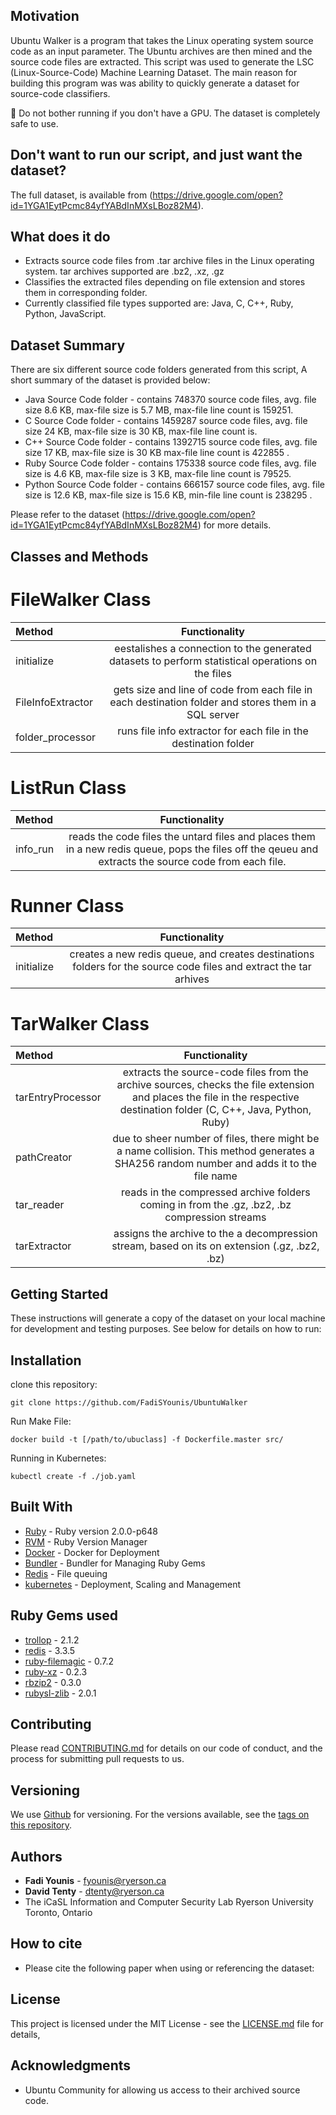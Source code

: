 ## Motivation
Ubuntu Walker is a program that takes the Linux operating system source code as an input parameter. The Ubuntu archives are then mined and the source code files are extracted. This script was used to generate the LSC (Linux-Source-Code) Machine Learning Dataset.  The main reason for building this program was was ability to quickly generate a dataset for source-code classifiers. 

🚧 Do not bother running if you don't have a GPU. The dataset is completely safe to use. 

## Don't want to run our script, and just want the dataset? 
The full dataset, is available from (https://drive.google.com/open?id=1YGA1EytPcmc84yfYABdInMXsLBoz82M4).

## What does it do
* Extracts source code files from .tar archive files in the Linux operating system. tar archives supported are .bz2, .xz, .gz
* Classifies the extracted files depending on file extension and stores them in corresponding folder.
* Currently classified file types supported are: Java, C, C++, Ruby, Python, JavaScript.

## Dataset Summary 
There are six different source code folders generated from this script, A short summary of the dataset is provided below:
* Java Source Code folder - contains 748370 source code files, avg. file size 8.6 KB, max-file size is 5.7 MB, max-file line count is 159251.   
* C Source Code folder - contains 1459287 source code files, avg. file size 24 KB,  max-file size is 30 KB,  max-file line count is. 
* C++ Source Code folder - contains 1392715 source code files, avg. file size 17 KB,  max-file size is 30 KB  max-file line count is 422855 . 
* Ruby Source Code folder - contains 175338 source code files, avg. file size is 4.6 KB, max-file size is 3 KB,  max-file line count is 79525. 
* Python Source Code folder - contains 666157 source code files, avg. file size is 12.6 KB,  max-file size is 15.6 KB,  min-file line count is 238295 . 

Please refer to the dataset (https://drive.google.com/open?id=1YGA1EytPcmc84yfYABdInMXsLBoz82M4) for more details. 

## Classes and Methods
#  FileWalker Class
| Method        | Functionality
| :------------ |:---------------:|
| initialize   | eestalishes a connection to the generated datasets to perform statistical operations on the files |
| FileInfoExtractor     | gets size and line of code from each file in each destination folder and stores them in a SQL server |
| folder_processor |    runs file info extractor for each file in the destination folder     |

#  ListRun Class
| Method        | Functionality
| :------------ |:---------------:|
| info_run      | reads the code files the untard files and places them in a new redis queue, pops the files off the qeueu and extracts the source code from each file. |

#  Runner Class
| Method        | Functionality
| :------------ |:---------------:|
| initialize    | creates a new redis queue, and creates destinations folders for the source code files and extract the tar arhives |
#  TarWalker Class
| Method        | Functionality
| :------------ |:---------------:|
| tarEntryProcessor| extracts the source-code files from the archive sources, checks the file extension and places the file in the respective destination folder (C, C++, Java, Python, Ruby)|
| pathCreator   | due to sheer number of files, there might be a name collision. This method generates a SHA256 random number and adds it to the file name      |
| tar_reader    | reads in the compressed archive folders coming in from the .gz, .bz2, .bz compression streams
| tarExtractor | assigns the archive to the a decompression stream, based on its on extension (.gz, .bz2, .bz) |

## Getting Started

These instructions will generate a copy of the dataset on your local machine for development and testing purposes. See below for details on how to run:

## Installation

clone this repository:
```
git clone https://github.com/FadiSYounis/UbuntuWalker
```
Run Make File:
```
docker build -t [/path/to/ubuclass] -f Dockerfile.master src/
```
Running in Kubernetes:
```
kubectl create -f ./job.yaml
```
## Built With

* [Ruby](https://www.ruby-lang.org/en/) - Ruby version 2.0.0-p648
* [RVM](https://rvm.io/) - Ruby Version Manager 
* [Docker](https://www.docker.com/) - Docker for Deployment
* [Bundler](http://bundler.io/) - Bundler for Managing Ruby Gems
* [Redis](https://redis.io/) - File queuing 
* [kubernetes](https://kubernetes.io/) - Deployment, Scaling and Management


## Ruby Gems used
* [trollop](https://rubygems.org/gems/trollop/versions/2.1.2) - 2.1.2  
* [redis](https://rubygems.org/gems/redis/versions/3.3.5) - 3.3.5
* [ruby-filemagic](https://rubygems.org/gems/ruby-filemagic/versions/0.7.2) - 0.7.2
* [ruby-xz](https://rubygems.org/gems/ruby-xz/versions/0.2.3) - 0.2.3
* [rbzip2](https://rubygems.org/gems/rbzip2/versions/0.3.0) - 0.3.0
* [rubysl-zlib](https://rubygems.org/gems/rubysl-zlib/versions/2.0.1) - 2.0.1

## Contributing
Please read [CONTRIBUTING.md]() for details on our code of conduct, and the process for submitting pull requests to us.

## Versioning

We use [Github](https://github.com/) for versioning. For the versions available, see the [tags on this repository](https://github.com/your/project/tags). 

## Authors

* **Fadi Younis** - [fyounis@ryerson.ca](fyounis@ryerson.ca)
* **David Tenty** - [dtenty@ryerson.ca](dtenty@ryerson.ca)
* The iCaSL Information and Computer Security Lab
Ryerson University
Toronto, Ontario 

## How to cite
* Please cite the following paper when using or referencing the dataset:

## License

This project is licensed under the MIT License - see the [LICENSE.md](LICENSE.md) file for details,

## Acknowledgments

* Ubuntu Community for allowing us access to their archived source code.


